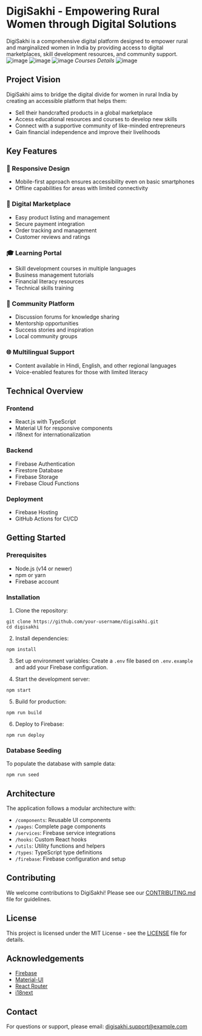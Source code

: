 # DigiSakhi - Empowering Rural Women through Digital Solutions

DigiSakhi is a comprehensive digital platform designed to empower rural and marginalized women in India by providing access to digital marketplaces, skill development resources, and community support.
![image](https://github.com/user-attachments/assets/395faa54-9616-496e-b841-f2113f2dfad6)
![image](https://github.com/user-attachments/assets/58a654b2-90d2-4ca2-809b-e4fe06354378)
![image](https://github.com/user-attachments/assets/a7a678dc-c369-427a-8262-2f78a3285dfb)
*Courses Details*
![image](https://github.com/user-attachments/assets/da0959c7-30ba-4940-8793-9ea9e42d53a4)


## Project Vision

DigiSakhi aims to bridge the digital divide for women in rural India by creating an accessible platform that helps them:

- Sell their handcrafted products in a global marketplace
- Access educational resources and courses to develop new skills
- Connect with a supportive community of like-minded entrepreneurs
- Gain financial independence and improve their livelihoods

## Key Features

### 📱 Responsive Design
- Mobile-first approach ensures accessibility even on basic smartphones
- Offline capabilities for areas with limited connectivity

### 🛒 Digital Marketplace
- Easy product listing and management
- Secure payment integration
- Order tracking and management
- Customer reviews and ratings

### 🎓 Learning Portal
- Skill development courses in multiple languages
- Business management tutorials
- Financial literacy resources
- Technical skills training

### 👥 Community Platform
- Discussion forums for knowledge sharing
- Mentorship opportunities
- Success stories and inspiration
- Local community groups

### 🌐 Multilingual Support
- Content available in Hindi, English, and other regional languages
- Voice-enabled features for those with limited literacy

## Technical Overview

### Frontend
- React.js with TypeScript
- Material UI for responsive components
- i18next for internationalization

### Backend
- Firebase Authentication
- Firestore Database
- Firebase Storage
- Firebase Cloud Functions

### Deployment
- Firebase Hosting
- GitHub Actions for CI/CD

## Getting Started

### Prerequisites
- Node.js (v14 or newer)
- npm or yarn
- Firebase account

### Installation

1. Clone the repository:
```
git clone https://github.com/your-username/digisakhi.git
cd digisakhi
```

2. Install dependencies:
```
npm install
```

3. Set up environment variables:
Create a `.env` file based on `.env.example` and add your Firebase configuration.

4. Start the development server:
```
npm start
```

5. Build for production:
```
npm run build
```

6. Deploy to Firebase:
```
npm run deploy
```

### Database Seeding

To populate the database with sample data:
```
npm run seed
```

## Architecture

The application follows a modular architecture with:

- `/components`: Reusable UI components
- `/pages`: Complete page components
- `/services`: Firebase service integrations
- `/hooks`: Custom React hooks
- `/utils`: Utility functions and helpers
- `/types`: TypeScript type definitions
- `/firebase`: Firebase configuration and setup

## Contributing

We welcome contributions to DigiSakhi! Please see our [CONTRIBUTING.md](CONTRIBUTING.md) file for guidelines.

## License

This project is licensed under the MIT License - see the [LICENSE](LICENSE) file for details.

## Acknowledgements

- [Firebase](https://firebase.google.com/)
- [Material-UI](https://mui.com/)
- [React Router](https://reactrouter.com/)
- [i18next](https://www.i18next.com/)

## Contact

For questions or support, please email: digisakhi.support@example.com
